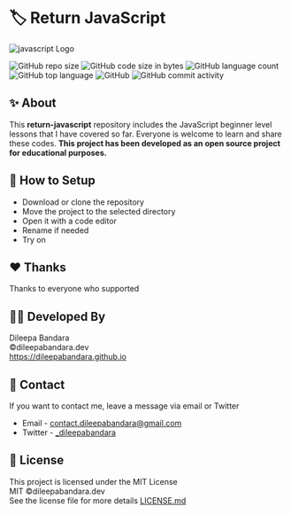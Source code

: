 # 🏷️ Return JavaScript

![javascript Logo](https://img.icons8.com/color/98/000000/javascript.png)


![GitHub repo size](https://img.shields.io/github/repo-size/dileepabandara/return-javascript?color=red&label=repository%20size)
![GitHub code size in bytes](https://img.shields.io/github/languages/code-size/dileepabandara/return-javascript?color=red)
![GitHub language count](https://img.shields.io/github/languages/count/dileepabandara/return-javascript)
![GitHub top language](https://img.shields.io/github/languages/top/dileepabandara/return-javascript)
![GitHub](https://img.shields.io/github/license/dileepabandara/return-javascript?color=yellow)
![GitHub commit activity](https://img.shields.io/github/commit-activity/m/dileepabandara/return-javascript?color=brightgreen&label=commits)

## ✨ About

This **return-javascript** repository includes the JavaScript beginner level lessons that I have covered so far. Everyone is welcome to learn and share these codes. **This project has been developed as an open source project for educational purposes.**

## 🍃 How to Setup

- Download or clone the repository
- Move the project to the selected directory
- Open it with a code editor
- Rename if needed
- Try on

## ❤️ Thanks

Thanks to everyone who supported

## 👨‍💻 Developed By

Dileepa Bandara  
©dileepabandara.dev  
https://dileepabandara.github.io

## 💬 Contact

If you want to contact me, leave a message via email or Twitter

- Email - <contact.dileepabandara@gmail.com>
- Twitter - [_dileepabandara](https://twitter.com/_dileepabandara)

## 📜 License

This project is licensed under the MIT License  
MIT ©dileepabandara.dev  
See the license file for more details [LICENSE.md](https://github.com/dileepabandara/return-javascript/blob/main/LICENSE)

